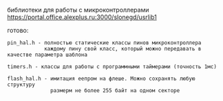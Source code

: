 библиотеки для работы с микроконтроллерами
https://portal.office.alexplus.ru:3000/slonegd/usrlib1

готово:

    pin_hal.h - полностью статические классы пинов микроконтроллера
                каждому пину свой класс, который можно передавать в качестве параметра шаблона

    timers.h - классы для работы с программными таймерами (точность 1мс)

    flash_hal.h - имитация еепром на флеше. Можно сохранять любую структуру
                  размерм не более 255 байт на одном секторе